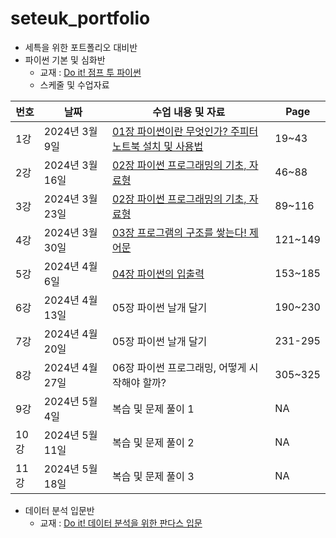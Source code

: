 # seteuk_portfolio
- 세특을 위한 포트폴리오 대비반
- 파이썬 기본 및 심화반
  - 교재 : [Do it! 점프 투 파이썬](https://product.kyobobook.co.kr/detail/S000202532365)
  - 스케줄 및 수업자료

| 번호 | 날짜          | 수업 내용 및 자료                                      | Page   |
|------|---------------|--------------------------------------------------------|--------|
| 1강  | 2024년 3월 9일 | [01장 파이썬이란 무엇인가? 주피터 노트북 설치 및 사용법](https://github.com/restful3/seteuk_portfolio/blob/main/%ED%8C%8C%EC%9D%B4%EC%8D%AC_%EA%B8%B0%EB%B3%B8_%EC%8B%AC%ED%99%94%EB%B0%98/ch01_%ED%8C%8C%EC%9D%B4%EC%8D%AC%EC%9D%B4%EB%9E%80_%EB%AC%B4%EC%97%87%EC%9D%B8%EA%B0%80/ch01_%ED%8C%8C%EC%9D%B4%EC%8D%AC%EC%9D%B4%EB%9E%80_%EB%AC%B4%EC%97%87%EC%9D%B8%EA%B0%80.ipynb) | 19~43  |
| 2강  | 2024년 3월 16일 | [02장 파이썬 프로그래밍의 기초, 자료형](https://github.com/restful3/seteuk_portfolio/blob/main/%ED%8C%8C%EC%9D%B4%EC%8D%AC_%EA%B8%B0%EB%B3%B8_%EC%8B%AC%ED%99%94%EB%B0%98/ch02_%ED%8C%8C%EC%9D%B4%EC%8D%AC_%ED%94%84%EB%A1%9C%EA%B7%B8%EB%9E%98%EB%B0%8D%EC%9D%98_%EA%B8%B0%EC%B4%88_%EC%9E%90%EB%A3%8C%ED%98%95/ch02_%ED%8C%8C%EC%9D%B4%EC%8D%AC_%ED%94%84%EB%A1%9C%EA%B7%B8%EB%9E%98%EB%B0%8D%EC%9D%98_%EA%B8%B0%EC%B4%88_%EC%9E%90%EB%A3%8C%ED%98%95.ipynb)                  | 46~88  |
| 3강  | 2024년 3월 23일 | [02장 파이썬 프로그래밍의 기초, 자료형](https://github.com/restful3/seteuk_portfolio/blob/main/%ED%8C%8C%EC%9D%B4%EC%8D%AC_%EA%B8%B0%EB%B3%B8_%EC%8B%AC%ED%99%94%EB%B0%98/ch02_%ED%8C%8C%EC%9D%B4%EC%8D%AC_%ED%94%84%EB%A1%9C%EA%B7%B8%EB%9E%98%EB%B0%8D%EC%9D%98_%EA%B8%B0%EC%B4%88_%EC%9E%90%EB%A3%8C%ED%98%95(%EA%B0%95%EC%82%AC%EC%9A%A9).ipynb)                  | 89~116 |
| 4강  | 2024년 3월 30일 | [03장 프로그램의 구조를 쌓는다! 제어문](https://github.com/restful3/seteuk_portfolio/blob/main/%ED%8C%8C%EC%9D%B4%EC%8D%AC_%EA%B8%B0%EB%B3%B8_%EC%8B%AC%ED%99%94%EB%B0%98/ch03_%ED%94%84%EB%A1%9C%EA%B7%B8%EB%9E%A8%EC%9D%98_%EA%B5%AC%EC%A1%B0%EB%A5%BC_%EC%8C%93%EB%8A%94%EB%8B%A4_%EC%A0%9C%EC%96%B4%EB%AC%B8(%EA%B0%95%EC%82%AC%EC%9A%A9).ipynb)                  | 121~149|
| 5강  | 2024년 4월 6일  | [04장 파이썬의 입출력](https://github.com/restful3/seteuk_portfolio/blob/main/%ED%8C%8C%EC%9D%B4%EC%8D%AC_%EA%B8%B0%EB%B3%B8_%EC%8B%AC%ED%99%94%EB%B0%98/ch04_%ED%8C%8C%EC%9D%B4%EC%8D%AC%EC%9D%98_%EC%9E%85%EC%B6%9C%EB%A0%A5(%EA%B0%95%EC%82%AC%EC%9A%A9).ipynb)                                   | 153~185|
| 6강  | 2024년 4월 13일 | 05장 파이썬 날개 달기                                  | 190~230|
| 7강  | 2024년 4월 20일 | 05장 파이썬 날개 달기                                  | 231-295|
| 8강  | 2024년 4월 27일 | 06장 파이썬 프로그래밍, 어떻게 시작해야 할까?            | 305~325|
| 9강  | 2024년 5월 4일  | 복습 및 문제 풀이 1                                    | NA|
| 10강 | 2024년 5월 11일 | 복습 및 문제 풀이 2                                    | NA|
| 11강 | 2024년 5월 18일 | 복습 및 문제 풀이 3                                    | NA  |

- 데이터 분석 입문반
  - 교재 : [Do it! 데이터 분석을 위한 판다스 입문]([https://wikidocs.net/book/4639](https://product.kyobobook.co.kr/detail/S000211361197))
